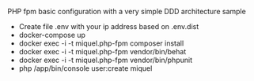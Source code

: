PHP fpm basic configuration with a very simple DDD architecture sample

- Create file .env with your ip address based on .env.dist
- docker-compose up
- docker exec -i -t miquel.php-fpm composer install
- docker exec -i -t miquel.php-fpm vendor/bin/behat
- docker exec -i -t miquel.php-fpm vendor/bin/phpunit
- php /app/bin/console user:create miquel
